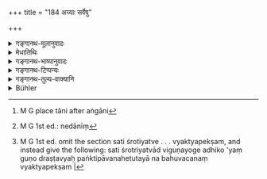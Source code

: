 +++
title = "184 अग्र्याः सर्वेषु"

+++

<details><summary>गङ्गानथ-मूलानुवादः</summary>

Those persons should be known as “sanctifiers of company” who are foremost in all the vedas and in all the explanatory sciences, and who are born in the family of men learned in the veda.—(184)
</details>

<details><summary>मेधातिथिः</summary>

**अग्र्याः** उत्तमाः सर्वसंशयव्युदासेन निपुणतः स्वीकृतवेदाः । **सर्वेषु च प्रवचनेषु अग्र्याः** इत्य् एवम् । प्रोच्यते व्याख्यायते यैर् तानि[^३१२] वेदार्थः प्रवचनान्य् अङ्गानि । षडङ्गो वेदो यैर् अभ्यस्तो ऽभ्यस्यते च । **श्रोत्रियान्वये जाताः** पितृपितामहादयो येषां तादृशा एव । 


[^३१२]:
     M G place tāni after aṅgāni

- <u>ननु</u> चेदृशा एव भोज्यतया विहितास् तत्र को ऽतिशयो येनेदानीं[^३१३] पङ्क्तिपावनत्वम् उच्यते । 


[^३१३]:
     M G 1st ed.: nedānīṃ

- <u>किंचिद्</u>विद्वद्भ्यो दानम्, सति श्रोत्रियत्वे विहितम् । न चेह विद्वत्तोपात्ता । न च तया पङ्क्तिपावनत्वोपपत्तिः । गुणविशेषापेक्षं हि पङ्क्तिपावनत्वं न गुणापचये युक्तम् । तस्माद् विद्वदभावे केवलश्रोत्रियाय दानार्थम् एतत् । असति विदुषे श्रोत्रियाय दानं मुख्यम् एव न गौणम् इत्य् उक्तं भवति ।

- बहुवचनं व्यक्त्यपेक्षम् ।[^३१४] **च**कारः समुच्चये ॥ ३.१७४ ॥


[^३१४]:
     M G 1st ed. omit the section sati śrotiyatve . . . vyaktyapekṣam, and instead give the following: sati śrotriyatvād viguṇayoge adhiko 'yaṃ guṇo draṣṭavyaḥ paṅktipāvanahetutayā na bahuvacanaṃ vyaktyapekṣam |
</details>

<details><summary>गङ्गानथ-भाष्यानुवादः</summary>

‘*Foremost*’—most excellent; who have carefully made the Vedas their own by having all doubts regarding them set aside.

‘*Foremost also in all the explanatory sciences*’—*i.e*., the subsidiary sciences which serve to explain what is contained in the Veda. That is, those persons, who have learnt, and are learning, the Veda along with the six subsidiary sciences.

‘*Those who are born in the family of men learned in the Veda*’—*i.e*., those whose father and grandfather, etc., are also equally learned in the Veda and the subsidiary sciences.

“It is persons such as these that have been mentioned as fit for being fed; what further excellence is here mentioned, by virtue of which these men are described as ‘sanctifiers of company?’”

It has been laid down above that food should be given to one possessed of even slight knowledge, only if he happens to be learned in the Veda. In the present instance, however, mere learning is not mentioned as the only condition of being a ‘Sanctifier of Company.’ In fact, this latter character of being a ‘Sanctifier of Company’ is dependent upon the presence of special qualifications; and hence it cannot be right to accept it in cases of lower qualifications. Thus the present verse is meant to sanction the giving of food to one who is simply learning the Veda, in the absence of fully learned persons. So that, in the absence of the fully learned man, the giving of food to one who is learning the Veda is the first course to be adopted, and not merely a secondary one.

The plural number is used, in view of the individual men.

The particle ‘*ca*’ has the cumulative sense.—(184)
</details>

<details><summary>गङ्गानथ-टिप्पन्यः</summary>

This verse is quoted in *Madanapārijāta* (p. 557), which adds the
following explanations:—‘*Sarvavedeṣu*’ means ‘of all the Vedas,—or even
of a single Veda’;—‘*agryāḥ*’—‘foremost among the
teachers’;—‘*Sarvopravacaneṣu*’—‘in the expounding of the meaning of the
Veda’;—‘*Śrotriyānvayajāḥ*,—‘born in the family of men devoted to the
study of the Veda’;—and in *Nṛsiṃhaprasāda* (Śrāddha, p. 8a).
</details>

<details><summary>गङ्गानथ-तुल्य-वाक्यानि</summary>

**(verses 3.184-186)  
**

*Mahābhārata* (13.90, 26, 27, 37).—‘The Triṇāciketa, the tender of the
five fires, the Trisuparṇa, the man versed in the six subsidiary
sciences, the man born of the Brāhma form of marriage, the Chandoga, the
singer of the Jyeṣṭha-Sāma; those foremost in all the Vedas and in all
the expositions.’

*Gautama* (15.9, 28).—‘Vedic scholars, endowed with beauty, age and
character; the knower of the six subsidiary sciences, the singer of the
*Jyeṣṭha-sāma*, the *Triṇāciketa*, the *Trimadhu*, the *Trisuparṇa*, the
tender of the five fires, the Accomplished Student, one versed in
Mantras and Brāhmaṇas, one who is conversant with Dharma, one born of
the Brāhma form of marriage:—these are the *sanctifiers of company*.’

*Āpastamba Dharmasūtra* (2, 17, 22).—‘The *Trimadhu*, the *Trisuparṇa*,
the *Triṇāciketa*, the *Chaturmadhu*, the tender of the five fires, the
singer of the *Jyeṣṭha-sāma*, the reader of the Veda, the son of a Vedic
expounder, the Vedic scholar;—these are the *sanctifiers of company*.’

*Viṣṇu* (8.3.2, 5, 11).—‘The *Triṇāciketa*, the singer of the
*Jyeṣṭha-sāma*, the son born of the Brāhma form of marriage, the
*Trisuparṇa*; one who has read through the Veda, one purified by
austerities; specially the Yogins.’

*Yājñavalkya* (1, 219.221).—‘Those foremost in all the Vedas, the Vedic
Scholar, the youthful Knower of Brahman, one who knows the meaning of
the Veda, the singer of the *Jyeṣṭhasāman*, the *Trimadhu*, the
*Trīṣuparṇa*; those firm in their duties, those firm in austerities, the
tender of the five fires, Religious Students, those devoted to their
father and mother; such Brāhmaṇas constitute the glory of the Śrāddha.’

*Baudhāyana* (2, 8).—‘The *Trimadhu*, the *Triṇāciketa*, the
*Trisuparṇa*, the tender of the five fires, one who knows the six
subsidiary sciences, the *Śīrṣaka*, one who sings the *Jyeṣṭhasāman*,
the Accomplished Student; these are the *sanctifiers of company*.’

*Bṛhad-Yama* (3, 43).—‘One conversant with the Vedanta, one who sings
the *Jyeṣṭhasāman*, one who is free from avarice, one who is devoted to
the Veda;—such a Brāhmaṇa should be employed at the rites in honour of
Gods and Pitṛs.’
</details>

<details><summary>Bühler</summary>

184	Those men must be considered as the sanctifiers of a company who are most learned in all the Vedas and in all the Angas, and who are the descendants of Srotriyas.
</details>
